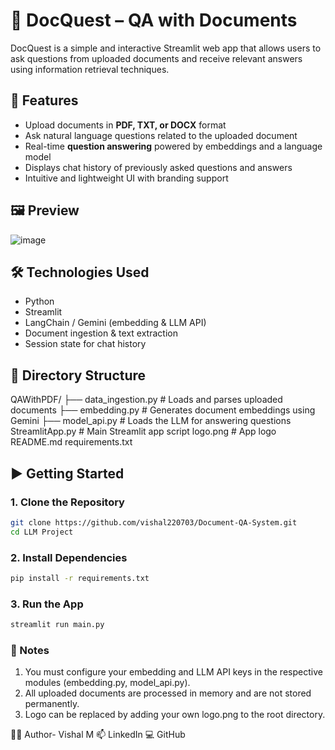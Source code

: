 # 📄 DocQuest – QA with Documents

DocQuest is a simple and interactive Streamlit web app that allows users to ask questions from uploaded documents and receive relevant answers using information retrieval techniques.

## 🚀 Features

- Upload documents in **PDF, TXT, or DOCX** format
- Ask natural language questions related to the uploaded document
- Real-time **question answering** powered by embeddings and a language model
- Displays chat history of previously asked questions and answers
- Intuitive and lightweight UI with branding support

## 🖼️ Preview

![image](https://github.com/user-attachments/assets/e2f0b81f-0c42-4910-8361-be8e623e13d3)


## 🛠️ Technologies Used

- Python
- Streamlit
- LangChain / Gemini (embedding & LLM API)
- Document ingestion & text extraction
- Session state for chat history

## 📁 Directory Structure

QAWithPDF/ ├── data_ingestion.py # Loads and parses uploaded documents ├── embedding.py # Generates document embeddings using Gemini ├── model_api.py # Loads the LLM for answering questions StreamlitApp.py # Main Streamlit app script logo.png # App logo README.md requirements.txt


## ▶️ Getting Started

### 1. Clone the Repository

```bash
git clone https://github.com/vishal220703/Document-QA-System.git
cd LLM Project
```

### 2. Install Dependencies

```bash
pip install -r requirements.txt
```
### 3. Run the App

```bash
streamlit run main.py
```

### 📌 Notes

1. You must configure your embedding and LLM API keys in the respective modules (embedding.py, model_api.py).
2. All uploaded documents are processed in memory and are not stored permanently.
3. Logo can be replaced by adding your own logo.png to the root directory.

🧑‍💻 Author- Vishal M
📫 LinkedIn
💻 GitHub
